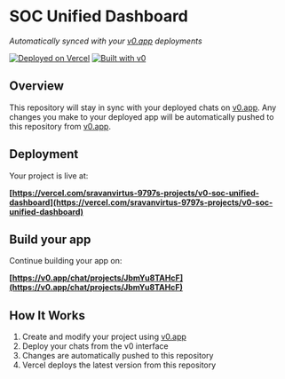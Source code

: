 # SOC Unified Dashboard

*Automatically synced with your [v0.app](https://v0.app) deployments*

[![Deployed on Vercel](https://img.shields.io/badge/Deployed%20on-Vercel-black?style=for-the-badge&logo=vercel)](https://vercel.com/sravanvirtus-9797s-projects/v0-soc-unified-dashboard)
[![Built with v0](https://img.shields.io/badge/Built%20with-v0.app-black?style=for-the-badge)](https://v0.app/chat/projects/JbmYu8TAHcF)

## Overview

This repository will stay in sync with your deployed chats on [v0.app](https://v0.app).
Any changes you make to your deployed app will be automatically pushed to this repository from [v0.app](https://v0.app).

## Deployment

Your project is live at:

**[https://vercel.com/sravanvirtus-9797s-projects/v0-soc-unified-dashboard](https://vercel.com/sravanvirtus-9797s-projects/v0-soc-unified-dashboard)**

## Build your app

Continue building your app on:

**[https://v0.app/chat/projects/JbmYu8TAHcF](https://v0.app/chat/projects/JbmYu8TAHcF)**

## How It Works

1. Create and modify your project using [v0.app](https://v0.app)
2. Deploy your chats from the v0 interface
3. Changes are automatically pushed to this repository
4. Vercel deploys the latest version from this repository